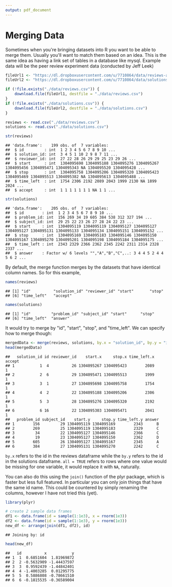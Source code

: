 ```yaml
---
output: pdf_document
---
```

# Merging Data

Sometimes when you're bringing datasets into R you want to be able to merge them. Usually you'll want to match them based on an idea. This is the same idea as having a link set of tables in a database like mysql. Example data will be the peer review experiment data (conducted by Jeff Leek)


```r
fileUrl1 <- "https://dl.dropboxusercontent.com/u/7710864/data/reviews-apr29.csv"
fileUrl2 <- "https://dl.dropboxusercontent.com/u/7710864/data/solutions-apr29.csv"

if (!file.exists("./data/reviews.csv")) {
    download.file(fileUrl1, destfile = "./data/reviews.csv")
}
if (!file.exists("./data/solutions.csv")) {
    download.file(fileUrl2, destfile = "./data/solutions.csv")
} 

reviews <- read.csv("./data/reviews.csv")
solutions <- read.csv("./data/solutions.csv")

str(reviews)
```

```
## 'data.frame':	199 obs. of  7 variables:
##  $ id         : int  1 2 3 4 5 6 7 8 9 10 ...
##  $ solution_id: int  3 4 5 1 10 2 9 8 7 11 ...
##  $ reviewer_id: int  27 22 28 26 29 29 25 23 29 26 ...
##  $ start      : int  1304095698 1304095188 1304095276 1304095267 1304095456 1304095471 1304095343 NA 1304095520 1304095428 ...
##  $ stop       : int  1304095758 1304095206 1304095320 1304095423 1304095469 1304095513 1304095382 NA 1304095613 1304095488 ...
##  $ time_left  : int  1754 2306 2192 2089 2043 1999 2130 NA 1899 2024 ...
##  $ accept     : int  1 1 1 1 1 1 1 NA 1 1 ...
```

```r
str(solutions)
```

```
## 'data.frame':	205 obs. of  7 variables:
##  $ id        : int  1 2 3 4 5 6 7 8 9 10 ...
##  $ problem_id: int  156 269 34 19 605 384 538 312 327 194 ...
##  $ subject_id: int  29 25 22 23 26 27 28 24 22 23 ...
##  $ start     : int  1304095119 1304095119 1304095127 1304095127 1304095127 1304095131 1304095133 1304095134 1304095151 1304095152 ...
##  $ stop      : int  1304095169 1304095183 1304095146 1304095150 1304095167 1304095270 1304095201 1304095198 1304095184 1304095175 ...
##  $ time_left : int  2343 2329 2366 2362 2345 2242 2311 2314 2328 2337 ...
##  $ answer    : Factor w/ 6 levels "","A","B","C",..: 3 4 4 5 2 4 4 5 6 2 ...
```

By default, the merge function merges by the datasets that have identical column names. So for this example,


```r
names(reviews)
```

```
## [1] "id"          "solution_id" "reviewer_id" "start"       "stop"       
## [6] "time_left"   "accept"
```

```r
names(solutions)
```

```
## [1] "id"         "problem_id" "subject_id" "start"      "stop"      
## [6] "time_left"  "answer"
```

It would try to merge by "id", "start", "stop", and "time_left". We can specify how to merge though:


```r
mergedData <- merge(reviews, solutions, by.x = "solution_id", by.y = "id", all = TRUE)
head(mergedData)
```

```
##   solution_id id reviewer_id    start.x     stop.x time_left.x accept
## 1           1  4          26 1304095267 1304095423        2089      1
## 2           2  6          29 1304095471 1304095513        1999      1
## 3           3  1          27 1304095698 1304095758        1754      1
## 4           4  2          22 1304095188 1304095206        2306      1
## 5           5  3          28 1304095276 1304095320        2192      1
## 6           6 16          22 1304095303 1304095471        2041      1
##   problem_id subject_id    start.y     stop.y time_left.y answer
## 1        156         29 1304095119 1304095169        2343      B
## 2        269         25 1304095119 1304095183        2329      C
## 3         34         22 1304095127 1304095146        2366      C
## 4         19         23 1304095127 1304095150        2362      D
## 5        605         26 1304095127 1304095167        2345      A
## 6        384         27 1304095131 1304095270        2242      C
```

`by.x` refers to the id in the reviews dataframe while the `by.y` refers to the id in the solutions dataframe. `all = TRUE` refers to rows where one value would be missing for one variable, it would replace it with `NA`, naturally. 

You can also do this using the `join()` function of the plyr package, which is faster but less full featured. In particular you can only join things that have the same id name. This could be countered by simply renaming the columns, however I have not tried this (yet).


```r
library(plyr)

# create 2 sample data frames
df1 <- data.frame(id = sample(1:1e3), x = rnorm(1e3))
df2 <- data.frame(id = sample(1:1e3), y = rnorm(1e3))
new_df <- arrange(join(df1, df2), id)
```

```
## Joining by: id
```

```r
head(new_df)
```

```
##   id          x           y
## 1  1  0.6851604  1.81969872
## 2  2 -0.5632909 -1.44437597
## 3  3  0.9592439 -1.44842401
## 4  4 -1.4003285  0.01295775
## 5  5  0.5886808 -0.78661510
## 6  6 -0.1815535 -0.36589004
```
